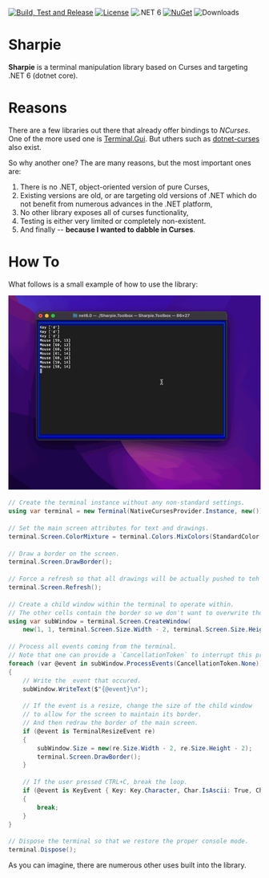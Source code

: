 [![Build, Test and Release](https://github.com/pavkam/sharpie/actions/workflows/build-test-and-release.yml/badge.svg)](https://github.com/pavkam/sharpie/actions/workflows/build-test-and-release.yml)
[![License](https://img.shields.io/github/license/pavkam/sharpie?style=plastic)](https://raw.githubusercontent.com/pavkam/sharpie/main/LICENSE)
![.NET 6](https://img.shields.io/badge/.NET-6.0-orange)
[![NuGet](https://img.shields.io/nuget/v/Sharpie-Curses?style=plastic)](https://www.nuget.org/packages/Sharpie-Curses)
![Downloads](https://img.shields.io/nuget/dt/Sharpie-Curses?style=plastic)

# Sharpie
**Sharpie** is a terminal manipulation library based on Curses and targeting .NET 6 (dotnet core).

# Reasons
There are a few libraries out there that already offer bindings to *NCurses*. One of the more used one is [Terminal.Gui](https://github.com/gui-cs/Terminal.Gui). But uthers such as [dotnet-curses](https://github.com/MV10/dotnet-curses) also exist.

So why another one? The are many reasons, but the most important ones are:
1. There is no .NET, object-oriented version of pure Curses,
2. Existing versions are old, or are targeting old versions of .NET which do not benefit from numerous advances in the .NET platform,
3. No other library exposes all of curses functionality,
4. Testing is either very limited or completely non-existent.
5. And finally -- **because I wanted to dabble in Curses**.

# How To
What follows is a small example of how to use the library:

![Demo](media/demo-1.gif)

```csharp
// Create the terminal instance without any non-standard settings.
using var terminal = new Terminal(NativeCursesProvider.Instance, new());

// Set the main screen attributes for text and drawings.
terminal.Screen.ColorMixture = terminal.Colors.MixColors(StandardColor.Green, StandardColor.Blue);

// Draw a border on the screen.
terminal.Screen.DrawBorder();

// Force a refresh so that all drawings will be actually pushed to teh screen.
terminal.Screen.Refresh();

// Create a child window within the terminal to operate within.
// The other cells contain the border so we don't want to overwrite those.
using var subWindow = terminal.Screen.CreateWindow(
    new(1, 1, terminal.Screen.Size.Width - 2, terminal.Screen.Size.Height - 2));

// Process all events coming from the terminal.
// Note that one can provide a `CancellationToken` to interrupt this process.
foreach (var @event in subWindow.ProcessEvents(CancellationToken.None))
{
    // Write the  event that occured.
    subWindow.WriteText($"{@event}\n");
    
    // If the event is a resize, change the size of the child window
    // to allow for the screen to maintain its border.
    // And then redraw the border of the main screen.
    if (@event is TerminalResizeEvent re)
    {
        subWindow.Size = new(re.Size.Width - 2, re.Size.Height - 2);
        terminal.Screen.DrawBorder();
    }
    
    // If the user pressed CTRL+C, break the loop.
    if (@event is KeyEvent { Key: Key.Character, Char.IsAscii: True, Char.Value: 'C', Modifiers: ModifierKey.Ctrl })
    {
        break;
    }
}

// Dispose the terminal so that we restore the proper console mode.
terminal.Dispose();
```
As you can imagine, there are numerous other uses built into the library.
